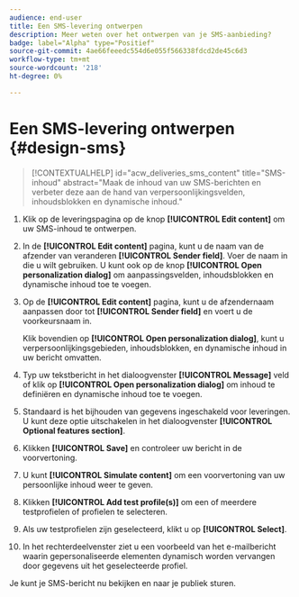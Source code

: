 ```yaml
---
audience: end-user
title: Een SMS-levering ontwerpen
description: Meer weten over het ontwerpen van je SMS-aanbieding?
badge: label="Alpha" type="Positief"
source-git-commit: 4ae66feeedc554d6e055f566338fdcd2de45c6d3
workflow-type: tm+mt
source-wordcount: '218'
ht-degree: 0%

---
```


# Een SMS-levering ontwerpen {#design-sms}

>[!CONTEXTUALHELP]
>id="acw_deliveries_sms_content"
>title="SMS-inhoud"
>abstract="Maak de inhoud van uw SMS-berichten en verbeter deze aan de hand van verpersoonlijkingsvelden, inhoudsblokken en dynamische inhoud."

1. Klik op de leveringspagina op de knop **[!UICONTROL Edit content]** om uw SMS-inhoud te ontwerpen.

1. In de **[!UICONTROL Edit content]** pagina, kunt u de naam van de afzender van veranderen **[!UICONTROL Sender field]**. Voer de naam in die u wilt gebruiken. U kunt ook op de knop **[!UICONTROL Open personalization dialog]** om aanpassingsvelden, inhoudsblokken en dynamische inhoud toe te voegen.

1. Op de **[!UICONTROL Edit content]** pagina, kunt u de afzendernaam aanpassen door tot **[!UICONTROL Sender field]** en voert u de voorkeursnaam in.

   Klik bovendien op **[!UICONTROL Open personalization dialog]**, kunt u verpersoonlijkingsgebieden, inhoudsblokken, en dynamische inhoud in uw bericht omvatten.

1. Typ uw tekstbericht in het dialoogvenster **[!UICONTROL Message]** veld of klik op **[!UICONTROL Open personalization dialog]** om inhoud te definiëren en dynamische inhoud toe te voegen.

1. Standaard is het bijhouden van gegevens ingeschakeld voor leveringen. U kunt deze optie uitschakelen in het dialoogvenster **[!UICONTROL Optional features section]**.

1. Klikken **[!UICONTROL Save]** en controleer uw bericht in de voorvertoning.

1. U kunt **[!UICONTROL Simulate content]** om een voorvertoning van uw persoonlijke inhoud weer te geven.

1. Klikken **[!UICONTROL Add test profile(s)]** om een of meerdere testprofielen of profielen te selecteren.

1. Als uw testprofielen zijn geselecteerd, klikt u op **[!UICONTROL Select]**.

1. In het rechterdeelvenster ziet u een voorbeeld van het e-mailbericht waarin gepersonaliseerde elementen dynamisch worden vervangen door gegevens uit het geselecteerde profiel.

Je kunt je SMS-bericht nu bekijken en naar je publiek sturen.
